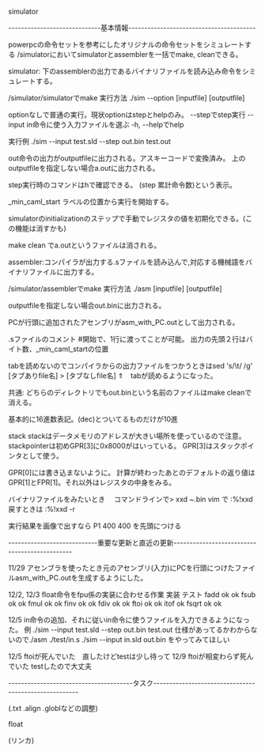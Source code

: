 simulator

-----------------------------基本情報----------------------------------------

powerpcの命令セットを参考にしたオリジナルの命令セットをシミュレートする
/simulatorにおいてsimulatorとassemblerを一括でmake, cleanできる。


simulator: 下のassemblerの出力であるバイナリファイルを読み込み命令をシミュレートする。

/simulator/simulatorでmake 
実行方法 ./sim --option [inputfile] [outputfile]

optionなしで普通の実行。現状optionはstepとhelpのみ。
--stepでstep実行
--input in命令に使う入力ファイルを選ぶ
-h, --helpでhelp

実行例 ./sim --input test.sld --step out.bin test.out

out命令の出力がoutputfileに出力される。アスキーコードで変換済み。
上のoutputfileを指定しない場合a.outに出力される。

step実行時のコマンドはhで確認できる。
(step 累計命令数)という表示。

_min_caml_start ラベルの位置から実行を開始する。

simulatorのinitializationのステップで手動でレジスタの値を初期化できる。(この機能は消すかも)

make clean でa.outというファイルは消される。



assembler:コンパイラが出力する.sファイルを読み込んで,対応する機械語をバイナリファイルに出力する。

/simulator/assemblerでmake
実行方法 ./asm [inputfile] [outputfile]

outputfileを指定しない場合out.binに出力される。

PCが行頭に追加されたアセンブリがasm_with_PC.outとして出力される。

.sファイルのコメント #開始で、1行に渡ってことが可能。
出力の先頭２行はバイト数、_min_caml_startの位置


tabを読めないのでコンパイラからの出力ファイルをつかうときはsed 's/\t/ /g' [タブありfile名] > [タブなしfile名]
⇑　tabが読めるようになった。



共通:
どちらのディレクトリでもout.binという名前のファイルはmake cleanで消える。

基本的に16進数表記。(dec)とついてるものだけが10進

stack
	stackはデータメモリのアドレスが大きい場所を使っているので注意。
	stackpointerは初めGPR[3]に0x8000がはいっている。
	GPR[3]はスタックポインタとして使う。

GPR[0]には書き込まないように。
計算が終わったあとのデフォルトの返り値はGPR[1]とFPR[1]。それ以外はレジスタの中身をみる。

バイナリファイルをみたいとき　
	コマンドラインで> xxd ~.bin
	vim で :%!xxd  戻すときは :%!xxd -r

実行結果を画像で出すなら
P1 400 400 を先頭につける

----------------------------重要な更新と直近の更新----------------------------------------------

11/29
アセンブラを使ったとき元のアセンブリ(入力)にPCを行頭につけたファイルasm_with_PC.outを生成するようにした。

12/2, 12/3
float命令をfpu係の実装に合わせる作業
							実装      テスト
fadd					 ok				 ok
fsub					 ok				 ok
fmul					 ok				 ok
finv					 ok				 ok
fdiv					 ok				 ok
ftoi					 ok				 ok
itof					 ok
fsqrt					 ok				 ok

12/5
in命令の追加、それに従いin命令に使うファイルを入力できるようになった。
例 ./sim --input test.sld --step out.bin test.out
仕様があってるかわからないので./asm ./test/in.s ./sim --input in.sld out.bin をやってみてほしい

12/5 ftoiが死んでいた　直したけどtestは少し待って
12/9 ftoiが相変わらず死んでいた testしたので大丈夫

---------------------------------------タスク------------------------------------------------------

(.txt .align .globlなどの調整)

float

(リンカ)
